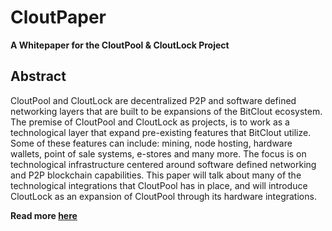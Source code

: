# CloutPaper
**A Whitepaper for the CloutPool &amp; CloutLock Project**

## Abstract
CloutPool and CloutLock are decentralized P2P and software defined networking layers that are built to be expansions of the BitClout ecosystem. The premise of CloutPool and CloutLock as projects, is to work as a technological layer that expand pre-existing features that BitClout utilize. Some of these features can include: mining, node hosting, hardware wallets, point of sale systems, e-stores and many more. The focus is on technological infrastructure centered around software defined networking and P2P blockchain capabilities. This paper will talk about many of the technological integrations that CloutPool has in place, and will introduce CloutLock as an expansion of CloutPool through its hardware integrations.

**Read more [here](https://github.com/Mentors4EDU/CloutPaper/blob/main/CloutPaper.mediawiki)**

